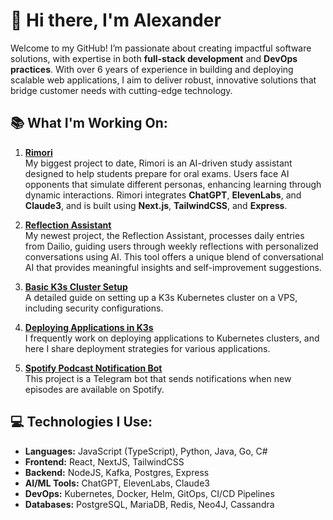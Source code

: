 # 👋 Hi there, I'm Alexander

Welcome to my GitHub! I’m passionate about creating impactful software solutions, with expertise in both **full-stack development** and **DevOps practices**. With over 6 years of experience in building and deploying scalable web applications, I aim to deliver robust, innovative solutions that bridge customer needs with cutting-edge technology.

## 📚 What I'm Working On:

1. **[Rimori](https://github.com/lexermal/Rimori)**  
   My biggest project to date, Rimori is an AI-driven study assistant designed to help students prepare for oral exams. Users face AI opponents that simulate different personas, enhancing learning through dynamic interactions. Rimori integrates **ChatGPT**, **ElevenLabs**, and **Claude3**, and is built using **Next.js**, **TailwindCSS**, and **Express**.

2. **[Reflection Assistant](https://github.com/lexermal/reflection-assistant)**  
   My newest project, the Reflection Assistant, processes daily entries from Dailio, guiding users through weekly reflections with personalized conversations using AI. This tool offers a unique blend of conversational AI that provides meaningful insights and self-improvement suggestions.

3. **[Basic K3s Cluster Setup](https://github.com/lexermal/website-weixler-me/tree/master/blog/Basic-cluster-setup)**  
   A detailed guide on setting up a K3s Kubernetes cluster on a VPS, including security configurations.

4. **[Deploying Applications in K3s](https://github.com/lexermal/website-weixler-me/tree/master/blog/K3s%20Applications)**  
   I frequently work on deploying applications to Kubernetes clusters, and here I share deployment strategies for various applications.

5. **[Spotify Podcast Notification Bot](https://github.com/lexermal/spotify-podcast-notification-bot)**  
   This project is a Telegram bot that sends notifications when new episodes are available on Spotify.

## 💻 Technologies I Use:

- **Languages:** JavaScript (TypeScript), Python, Java, Go, C#
- **Frontend:** React, NextJS, TailwindCSS
- **Backend:** NodeJS, Kafka, Postgres, Express
- **AI/ML Tools:** ChatGPT, ElevenLabs, Claude3
- **DevOps:** Kubernetes, Docker, Helm, GitOps, CI/CD Pipelines
- **Databases:** PostgreSQL, MariaDB, Redis, Neo4J, Cassandra

